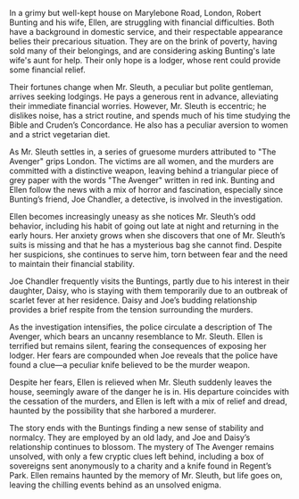 In a grimy but well-kept house on Marylebone Road, London, Robert Bunting and his wife, Ellen, are struggling with financial difficulties. Both have a background in domestic service, and their respectable appearance belies their precarious situation. They are on the brink of poverty, having sold many of their belongings, and are considering asking Bunting's late wife's aunt for help. Their only hope is a lodger, whose rent could provide some financial relief.

Their fortunes change when Mr. Sleuth, a peculiar but polite gentleman, arrives seeking lodgings. He pays a generous rent in advance, alleviating their immediate financial worries. However, Mr. Sleuth is eccentric; he dislikes noise, has a strict routine, and spends much of his time studying the Bible and Cruden’s Concordance. He also has a peculiar aversion to women and a strict vegetarian diet.

As Mr. Sleuth settles in, a series of gruesome murders attributed to "The Avenger" grips London. The victims are all women, and the murders are committed with a distinctive weapon, leaving behind a triangular piece of grey paper with the words "The Avenger" written in red ink. Bunting and Ellen follow the news with a mix of horror and fascination, especially since Bunting’s friend, Joe Chandler, a detective, is involved in the investigation.

Ellen becomes increasingly uneasy as she notices Mr. Sleuth’s odd behavior, including his habit of going out late at night and returning in the early hours. Her anxiety grows when she discovers that one of Mr. Sleuth’s suits is missing and that he has a mysterious bag she cannot find. Despite her suspicions, she continues to serve him, torn between fear and the need to maintain their financial stability.

Joe Chandler frequently visits the Buntings, partly due to his interest in their daughter, Daisy, who is staying with them temporarily due to an outbreak of scarlet fever at her residence. Daisy and Joe’s budding relationship provides a brief respite from the tension surrounding the murders.

As the investigation intensifies, the police circulate a description of The Avenger, which bears an uncanny resemblance to Mr. Sleuth. Ellen is terrified but remains silent, fearing the consequences of exposing her lodger. Her fears are compounded when Joe reveals that the police have found a clue—a peculiar knife believed to be the murder weapon.

Despite her fears, Ellen is relieved when Mr. Sleuth suddenly leaves the house, seemingly aware of the danger he is in. His departure coincides with the cessation of the murders, and Ellen is left with a mix of relief and dread, haunted by the possibility that she harbored a murderer.

The story ends with the Buntings finding a new sense of stability and normalcy. They are employed by an old lady, and Joe and Daisy’s relationship continues to blossom. The mystery of The Avenger remains unsolved, with only a few cryptic clues left behind, including a box of sovereigns sent anonymously to a charity and a knife found in Regent’s Park. Ellen remains haunted by the memory of Mr. Sleuth, but life goes on, leaving the chilling events behind as an unsolved enigma.